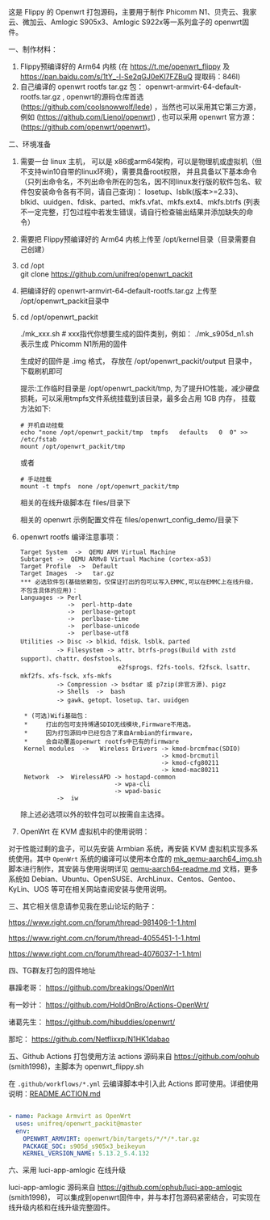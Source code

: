 这是 Flippy 的 Openwrt 打包源码，主要用于制作 Phicomm N1、贝壳云、我家云、微加云、Amlogic S905x3、Amlogic S922x等一系列盒子的 openwrt固件。

一、制作材料：
1. Flippy预编译好的 Arm64 内核 (在 https://t.me/openwrt_flippy  及 https://pan.baidu.com/s/1tY_-l-Se2qGJ0eKl7FZBuQ 提取码：846l)
2. 自己编译的 openwrt rootfs tar.gz 包： openwrt-armvirt-64-default-rootfs.tar.gz , openwrt的源码仓库首选 (https://github.com/coolsnowwolf/lede)  ，当然也可以采用其它第三方源，例如 (https://github.com/Lienol/openwrt) , 也可以采用 openwrt 官方源： (https://github.com/openwrt/openwrt)。

二、环境准备
1. 需要一台 linux 主机， 可以是 x86或arm64架构，可以是物理机或虚拟机（但不支持win10自带的linux环境），需要具备root权限， 并且具备以下基本命令（只列出命令名，不列出命令所在的包名，因不同linux发行版的软件包名、软件包安装命令各有不同，请自己查询)： 
    losetup、lsblk(版本>=2.33)、blkid、uuidgen、fdisk、parted、mkfs.vfat、mkfs.ext4、mkfs.btrfs (列表不一定完整，打包过程中若发生错误，请自行检查输出结果并添加缺失的命令）
    
2. 需要把 Flippy预编译好的 Arm64 内核上传至 /opt/kernel目录（目录需要自己创建）
3. cd  /opt   
   git clone https://github.com/unifreq/openwrt_packit     
4. 把编译好的 openwrt-armvirt-64-default-rootfs.tar.gz 上传至 /opt/openwrt_packit目录中
5. cd /opt/openwrt_packit

   ./mk_xxx.sh  # xxx指代你想要生成的固件类别，例如： ./mk_s905d_n1.sh 表示生成 Phicomm N1所用的固件

   生成好的固件是 .img 格式， 存放在 /opt/openwrt_packit/output 目录中，下载刷机即可
   
   提示:工作临时目录是 /opt/openwrt_packit/tmp, 为了提升IO性能，减少硬盘损耗，可以采用tmpfs文件系统挂载到该目录，最多会占用 1GB 内存， 挂载方法如下:
   ```
   # 开机自动挂载
   echo "none /opt/openwrt_packit/tmp  tmpfs   defaults   0  0" >> /etc/fstab
   mount /opt/openwrt_packit/tmp
   ```
    或者
    ```
    # 手动挂载
    mount -t tmpfs  none /opt/openwrt_packit/tmp
    ```
   
   相关的在线升级脚本在 files/目录下

   相关的 openwrt 示例配置文件在 files/openwrt_config_demo/目录下
6. openwrt rootfs 编译注意事项：

       Target System  ->  QEMU ARM Virtual Machine 
       Subtarget ->  QEMU ARMv8 Virtual Machine (cortex-a53)
       Target Profile  ->  Default
       Target Images  ->   tar.gz
       *** 必选软件包(基础依赖包，仅保证打出的包可以写入EMMC,可以在EMMC上在线升级，不包含具体的应用)： 
       Languages -> Perl               
                    ->  perl-http-date
                    ->  perlbase-getopt
                    ->  perlbase-time
                    ->  perlbase-unicode                              
                    ->  perlbase-utf8        
       Utilities -> Disc -> blkid、fdisk、lsblk、parted            
                 -> Filesystem -> attr、btrfs-progs(Build with zstd support)、chattr、dosfstools、
                                  e2fsprogs、f2fs-tools、f2fsck、lsattr、mkf2fs、xfs-fsck、xfs-mkfs
                 -> Compression -> bsdtar 或 p7zip(非官方源)、pigz
                 -> Shells  ->  bash         
                 -> gawk、getopt、losetup、tar、uuidgen

        * (可选)Wifi基础包：
        *     打出的包可支持博通SDIO无线模块,Firmware不用选，
        *     因为打包源码中已经包含了来自Armbian的firmware，
        *     会自动覆盖openwrt rootfs中已有的firmware
        Kernel modules  ->   Wireless Drivers -> kmod-brcmfmac(SDIO) 
                                              -> kmod-brcmutil
                                              -> kmod-cfg80211
                                              -> kmod-mac80211
        Network  ->  WirelessAPD -> hostapd-common
                                 -> wpa-cli
                                 -> wpad-basic
                 ->  iw
       
    
    除上述必选项以外的软件包可以按需自主选择。

7. OpenWrt 在 KVM 虚拟机中的使用说明：

对于性能过剩的盒子，可以先安装 Armbian 系统，再安装 KVM 虚拟机实现多系统使用。其中 `OpenWrt` 系统的编译可以使用本仓库的 [mk_qemu-aarch64_img.sh](mk_qemu-aarch64_img.sh) 脚本进行制作，其安装与使用说明详见 [qemu-aarch64-readme.md](https://github.com/unifreq/openwrt_packit/blob/master/files/qemu-aarch64/qemu-aarch64-readme.md) 文档，更多系统如 Debian、Ubuntu、OpenSUSE、ArchLinux、Centos、Gentoo、KyLin、UOS 等可在相关网站查阅安装与使用说明。

三、其它相关信息请参见我在恩山论坛的贴子：

https://www.right.com.cn/forum/thread-981406-1-1.html

https://www.right.com.cn/forum/thread-4055451-1-1.html

https://www.right.com.cn/forum/thread-4076037-1-1.html

四、TG群友打包的固件地址

暴躁老哥：
https://github.com/breakings/OpenWrt

有一妙计：
https://github.com/HoldOnBro/Actions-OpenWrt/

诸葛先生：
https://github.com/hibuddies/openwrt/

那坨：
https://github.com/Netflixxp/N1HK1dabao

五、Github Actions 打包使用方法
    actions 源码来自 https://github.com/ophub (smith1998)，主脚本为 openwrt_flippy.sh  

在 `.github/workflows/*.yml` 云编译脚本中引入此 Actions 即可使用。详细使用说明：[README.ACTION.md](README.ACTION.md)

```yaml

- name: Package Armvirt as OpenWrt
  uses: unifreq/openwrt_packit@master
  env:
    OPENWRT_ARMVIRT: openwrt/bin/targets/*/*/*.tar.gz
    PACKAGE_SOC: s905d_s905x3_beikeyun
    KERNEL_VERSION_NAME: 5.13.2_5.4.132

```
六、采用 luci-app-amlogic 在线升级
   
   luci-app-amlogic 源码来自 https://github.com/ophub/luci-app-amlogic (smith1998)， 可以集成到openwrt固件中，并与本打包源码紧密结合，可实现在线升级内核和在线升级完整固件。

